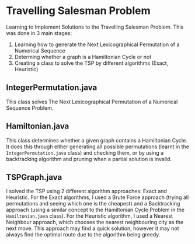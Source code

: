 # Travelling Salesman Problem
 Learning to Implement Solutions to the Travelling Salesman Problem. This was done in 3 main stages:
 1. Learning how to generate the Next Lexicographical Permutation of a Numerical Sequence
 2. Determing whether a graph is a Hamiltonian Cycle or not
 3. Creating a class to solve the TSP by different algorithms (Exact, Heuristic)

## IntegerPermutation.java
 This class solves The Next Lexicographical Permutation of a Numerical Sequence Problem.

## Hamiltonian.java
 This class determines whether a given graph contains a Hamiltonian Cycle.
 It does this through either generating all possible permutations (learnt in the `IntegerPermutation.java` class) and checking them, or by using a backtracking algorithm and pruning when a partial solution is invalid.

## TSPGraph.java
 I solved the TSP using 2 different algorithm approaches: Exact and Heuristic.
 For the Exact algorithms, I used a Brute Force approach (trying all permutations and seeing which one is the cheapest) and a Backtracking approach (using a similar concept to the Hamiltonian Cycle Problem in the `Hamiltonian.java` class).
 For the Heuristic algorithm, I used a Nearest Neighbour approach, which chooses the nearest neighbouring city as the next move.
 This approach may find a quick solution, however it may not always find the optimal route due to the algorithm being greedy.
